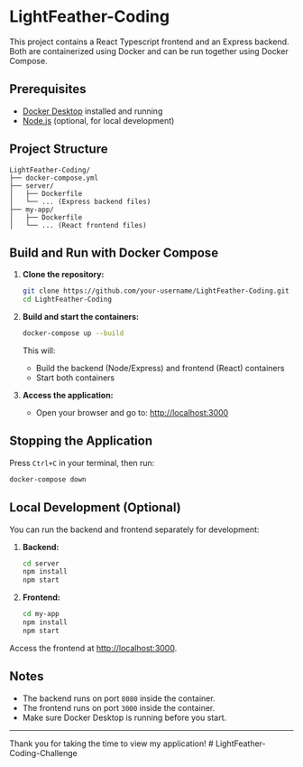 # LightFeather-Coding
This project contains a React Typescript frontend and an Express backend. Both are containerized using Docker and can be run together using Docker Compose.

## Prerequisites

- [Docker Desktop](https://www.docker.com/products/docker-desktop) installed and running
- [Node.js](https://nodejs.org/) (optional, for local development)

## Project Structure

```
LightFeather-Coding/
├── docker-compose.yml
├── server/
│   ├── Dockerfile
│   └── ... (Express backend files)
├── my-app/
│   ├── Dockerfile
│   └── ... (React frontend files)
```

## Build and Run with Docker Compose

1. **Clone the repository:**
   ```sh
   git clone https://github.com/your-username/LightFeather-Coding.git
   cd LightFeather-Coding
   ```

2. **Build and start the containers:**
   ```sh
   docker-compose up --build
   ```

   This will:
   - Build the backend (Node/Express) and frontend (React) containers
   - Start both containers

3. **Access the application:**
   - Open your browser and go to: [http://localhost:3000](http://localhost:3000)

## Stopping the Application

Press `Ctrl+C` in your terminal, then run:
```sh
docker-compose down
```

## Local Development (Optional)

You can run the backend and frontend separately for development:

1. **Backend:**
   ```sh
   cd server
   npm install
   npm start
   ```

2. **Frontend:**
   ```sh
   cd my-app
   npm install
   npm start
   ```

Access the frontend at [http://localhost:3000](http://localhost:3000).

## Notes

- The backend runs on port `8080` inside the container.
- The frontend runs on port `3000` inside the container.
- Make sure Docker Desktop is running before you start.

---

Thank you for taking the time to view my application!
#   L i g h t F e a t h e r - C o d i n g - C h a l l e n g e  
 